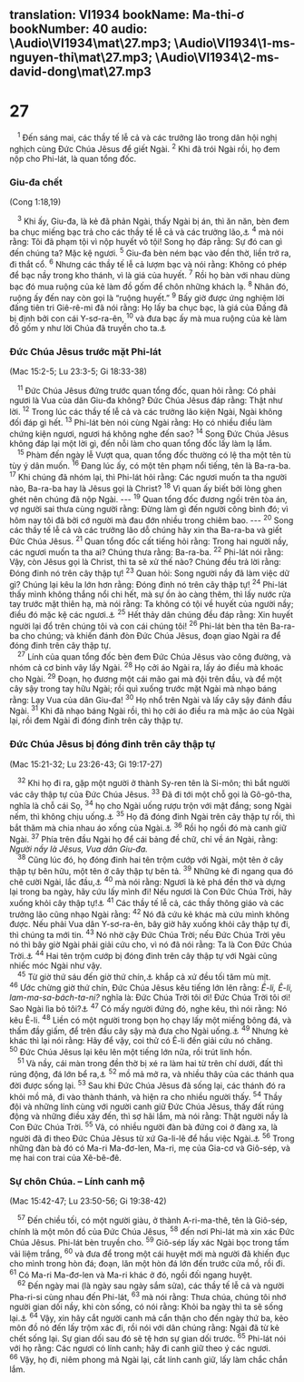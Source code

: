 translation: VI1934
bookName: Ma-thi-ơ 
bookNumber: 40
audio: \Audio\VI1934\mat\27.mp3; \Audio\VI1934\1-ms-nguyen-thi\mat\27.mp3; \Audio\VI1934\2-ms-david-dong\mat\27.mp3
-------

<div class="title"><h1>27</h1></div>
<span class="verse mat_27_1"> <sup>1</sup> Đến sáng mai, các thầy tế lễ cả và các trưởng lão trong dân hội nghị nghịch cùng Đức Chúa Jêsus để giết Ngài. </span>
<span class="verse mat_27_2"><sup>2</sup> Khi đã trói Ngài rồi, họ đem nộp cho Phi-lát, là quan tổng đốc. <br/></span>
<div class="title"><h3>Giu-đa chết</h3><p>(Cong 1:18,19)</p></div>
<span class="verse mat_27_3"> <sup>3</sup> Khi ấy, Giu-đa, là kẻ đã phản Ngài, thấy Ngài bị án, thì ăn năn, bèn đem ba chục miếng bạc trả cho các thầy tế lễ cả và các trưởng lão,<a data-toggle="tooltip" data-placement="bottom" title="Cong 1:18-19">⚓</a></span>
<span class="verse mat_27_4"><sup>4</sup> mà nói rằng: Tôi đã phạm tội vì nộp huyết vô tội! Song họ đáp rằng: Sự đó can gì đến chúng ta? Mặc kệ ngươi. </span>
<span class="verse mat_27_5"><sup>5</sup> Giu-đa bèn ném bạc vào đền thờ, liền trở ra, đi thắt cổ. </span>
<span class="verse mat_27_6"><sup>6</sup> Nhưng các thầy tế lễ cả lượm bạc và nói rằng: Không có phép để bạc nầy trong kho thánh, vì là giá của huyết. </span>
<span class="verse mat_27_7"><sup>7</sup> Rồi họ bàn với nhau dùng bạc đó mua ruộng của kẻ làm đồ gốm để chôn những khách lạ. </span>
<span class="verse mat_27_8"><sup>8</sup> Nhân đó, ruộng ấy đến nay còn gọi là “ruộng huyết.” </span>
<span class="verse mat_27_9"><sup>9</sup> Bấy giờ được ứng nghiệm lời đấng tiên tri Giê-rê-mi đã nói rằng: Họ lấy ba chục bạc, là giá của Đấng đã bị định bởi con cái Y-sơ-ra-ên, </span>
<span class="verse mat_27_10"><sup>10</sup> và đưa bạc ấy mà mua ruộng của kẻ làm đồ gốm y như lời Chúa đã truyền cho ta.<a data-toggle="tooltip" data-placement="bottom" title="Lời trích dẫn ở đây không phải tất cả đều của Giê-rê-mi, nhưng là một tập hợp những ý trong Xa 11:12,13; Gie 32:6-15; 18:2-10 và 19:1-13. Có thể vì liên quan nhiều hơn đến Giê-rê-mi nên được gán cho Giê-rê-mi">⚓</a><br/></span>
<div class="title"><h3>Đức Chúa Jêsus trước mặt Phi-lát</h3><p>(Mac 15:2-5; Lu 23:3-5; Gi 18:33-38)</p></div>
<span class="verse mat_27_11"> <sup>11</sup> Đức Chúa Jêsus đứng trước quan tổng đốc, quan hỏi rằng: Có phải ngươi là Vua của dân Giu-đa không? Đức Chúa Jêsus đáp rằng: Thật như lời. </span>
<span class="verse mat_27_12"><sup>12</sup> Trong lúc các thầy tế lễ cả và các trưởng lão kiện Ngài, Ngài không đối đáp gì hết. </span>
<span class="verse mat_27_13"><sup>13</sup> Phi-lát bèn nói cùng Ngài rằng: Họ có nhiều điều làm chứng kiện ngươi, ngươi há không nghe đến sao? </span>
<span class="verse mat_27_14"><sup>14</sup> Song Đức Chúa Jêsus không đáp lại một lời gì, đến nỗi làm cho quan tổng đốc lấy làm lạ lắm. <br/></span>
<span class="verse mat_27_15"> <sup>15</sup> Phàm đến ngày lễ Vượt qua, quan tổng đốc thường có lệ tha một tên tù tùy ý dân muốn. </span>
<span class="verse mat_27_16"><sup>16</sup> Đang lúc ấy, có một tên phạm nổi tiếng, tên là Ba-ra-ba. </span>
<span class="verse mat_27_17"><sup>17</sup> Khi chúng đã nhóm lại, thì Phi-lát hỏi rằng: Các ngươi muốn ta tha người nào, Ba-ra-ba hay là Jêsus gọi là Christ? </span>
<span class="verse mat_27_18"><sup>18</sup> Vì quan ấy biết bởi lòng ghen ghét nên chúng đã nộp Ngài. --- </span>
<span class="verse mat_27_19"><sup>19</sup> Quan tổng đốc đương ngồi trên tòa án, vợ người sai thưa cùng người rằng: Đừng làm gì đến người công bình đó; vì hôm nay tôi đã bởi cớ người mà đau đớn nhiều trong chiêm bao. --- </span>
<span class="verse mat_27_20"><sup>20</sup> Song các thầy tế lễ cả và các trưởng lão dỗ chúng hãy xin tha Ba-ra-ba và giết Đức Chúa Jêsus. </span>
<span class="verse mat_27_21"><sup>21</sup> Quan tổng đốc cất tiếng hỏi rằng: Trong hai người nầy, các ngươi muốn ta tha ai? Chúng thưa rằng: Ba-ra-ba. </span>
<span class="verse mat_27_22"><sup>22</sup> Phi-lát nói rằng: Vậy, còn Jêsus gọi là Christ, thì ta sẽ xử thế nào? Chúng đều trả lời rằng: Đóng đinh nó trên cây thập tự! </span>
<span class="verse mat_27_23"><sup>23</sup> Quan hỏi: Song người nầy đã làm việc dữ gì? Chúng lại kêu la lớn hơn rằng: Đóng đinh nó trên cây thập tự! </span>
<span class="verse mat_27_24"><sup>24</sup> Phi-lát thấy mình không thắng nổi chi hết, mà sự ồn ào càng thêm, thì lấy nước rửa tay trước mặt thiên hạ, mà nói rằng: Ta không có tội về huyết của người nầy; điều đó mặc kệ các ngươi.<a data-toggle="tooltip" data-placement="bottom" title="Phu 21:6-9">⚓</a></span>
<span class="verse mat_27_25"><sup>25</sup> Hết thảy dân chúng đều đáp rằng: Xin huyết người lại đổ trên chúng tôi và con cái chúng tôi! </span>
<span class="verse mat_27_26"><sup>26</sup> Phi-lát bèn tha tên Ba-ra-ba cho chúng; và khiến đánh đòn Đức Chúa Jêsus, đoạn giao Ngài ra để đóng đinh trên cây thập tự. <br/></span>
<span class="verse mat_27_27"> <sup>27</sup> Lính của quan tổng đốc bèn đem Đức Chúa Jêsus vào công đường, và nhóm cả cơ binh vây lấy Ngài. </span>
<span class="verse mat_27_28"><sup>28</sup> Họ cởi áo Ngài ra, lấy áo điều mà khoác cho Ngài. </span>
<span class="verse mat_27_29"><sup>29</sup> Đoạn, họ đương một cái mão gai mà đội trên đầu, và để một cây sậy trong tay hữu Ngài; rồi quì xuống trước mặt Ngài mà nhạo báng rằng: Lạy Vua của dân Giu-đa! </span>
<span class="verse mat_27_30"><sup>30</sup> Họ nhổ trên Ngài và lấy cây sậy đánh đầu Ngài. </span>
<span class="verse mat_27_31"><sup>31</sup> Khi đã nhạo báng Ngài rồi, thì họ cởi áo điều ra mà mặc áo của Ngài lại, rồi đem Ngài đi đóng đinh trên cây thập tự. <br/></span>
<div class="title"><h3>Đức Chúa Jêsus bị đóng đinh trên cây thập tự</h3><p>(Mac 15:21-32; Lu 23:26-43; Gi 19:17-27)</p></div>
<span class="verse mat_27_32"> <sup>32</sup> Khi họ đi ra, gặp một người ở thành Sy-ren tên là Si-môn; thì bắt người vác cây thập tự của Đức Chúa Jêsus. </span>
<span class="verse mat_27_33"><sup>33</sup> Đã đi tới một chỗ gọi là Gô-gô-tha, nghĩa là chỗ cái Sọ, </span>
<span class="verse mat_27_34"><sup>34</sup> họ cho Ngài uống rượu trộn với mật đắng; song Ngài nếm, thì không chịu uống.<a data-toggle="tooltip" data-placement="bottom" title="Thi 69:21">⚓</a></span>
<span class="verse mat_27_35"><sup>35</sup> Họ đã đóng đinh Ngài trên cây thập tự rồi, thì bắt thăm mà chia nhau áo xống của Ngài.<a data-toggle="tooltip" data-placement="bottom" title="Thi 22:18">⚓</a></span>
<span class="verse mat_27_36"><sup>36</sup> Rồi họ ngồi đó mà canh giữ Ngài. </span>
<span class="verse mat_27_37"><sup>37</sup> Phía trên đầu Ngài họ để cái bảng đề chữ, chỉ về án Ngài, rằng: <i>Người nầy là Jêsus, Vua dân Giu-đa.</i><br/></span>
<span class="verse mat_27_38"> <sup>38</sup> Cũng lúc đó, họ đóng đinh hai tên trộm cướp với Ngài, một tên ở cây thập tự bên hữu, một tên ở cây thập tự bên tả. </span>
<span class="verse mat_27_39"><sup>39</sup> Những kẻ đi ngang qua đó chê cười Ngài, lắc đầu,<a data-toggle="tooltip" data-placement="bottom" title="Thi 22:7; 109:25 ">⚓</a></span>
<span class="verse mat_27_40"><sup>40</sup> mà nói rằng: Ngươi là kẻ phá đền thờ và dựng lại trong ba ngày, hãy cứu lấy mình đi! Nếu ngươi là Con Đức Chúa Trời, hãy xuống khỏi cây thập tự!<a data-toggle="tooltip" data-placement="bottom" title="Mat 26:61; Gi 2:19">⚓</a></span>
<span class="verse mat_27_41"><sup>41</sup> Các thầy tế lễ cả, các thầy thông giáo và các trưởng lão cũng nhạo Ngài rằng: </span>
<span class="verse mat_27_42"><sup>42</sup> Nó đã cứu kẻ khác mà cứu mình không được. Nếu phải Vua dân Y-sơ-ra-ên, bây giờ hãy xuống khỏi cây thập tự đi, thì chúng ta mới tin. </span>
<span class="verse mat_27_43"><sup>43</sup> Nó nhờ cậy Đức Chúa Trời; nếu Đức Chúa Trời yêu nó thì bây giờ Ngài phải giải cứu cho, vì nó đã nói rằng: Ta là Con Đức Chúa Trời.<a data-toggle="tooltip" data-placement="bottom" title="Thi 22:8 ">⚓</a></span>
<span class="verse mat_27_44"><sup>44</sup> Hai tên trộm cướp bị đóng đinh trên cây thập tự với Ngài cũng nhiếc móc Ngài như vậy. <br/></span>
<span class="verse mat_27_45"> <sup>45</sup> Từ giờ thứ sáu đến giờ thứ chín,<a data-toggle="tooltip" data-placement="bottom" title="Từ giữa trưa đến ba giờ chiều">⚓</a> khắp cả xứ đều tối tăm mù mịt. </span>
<span class="verse mat_27_46"><sup>46</sup> Ước chừng giờ thứ chín, Đức Chúa Jêsus kêu tiếng lớn lên rằng: <i>Ê-li, Ê-li, lam-ma-sa-bách-ta-ni?</i> nghĩa là: Đức Chúa Trời tôi ơi! Đức Chúa Trời tôi ơi! Sao Ngài lìa bỏ tôi?<a data-toggle="tooltip" data-placement="bottom" title="Thi 22:1">⚓</a></span>
<span class="verse mat_27_47"><sup>47</sup> Có mấy người đứng đó, nghe kêu, thì nói rằng: Nó kêu Ê-li. </span>
<span class="verse mat_27_48"><sup>48</sup> Liền có một người trong bọn họ chạy lấy một miếng bông đá, và thấm đầy giấm, để trên đầu cây sậy mà đưa cho Ngài uống.<a data-toggle="tooltip" data-placement="bottom" title="Thi 69:21">⚓</a></span>
<span class="verse mat_27_49"><sup>49</sup> Nhưng kẻ khác thì lại nói rằng: Hãy để vậy, coi thử có Ê-li đến giải cứu nó chăng. </span>
<span class="verse mat_27_50"><sup>50</sup> Đức Chúa Jêsus lại kêu lên một tiếng lớn nữa, rồi trút linh hồn. <br/></span>
<span class="verse mat_27_51"> <sup>51</sup> Và nầy, cái màn trong đền thờ bị xé ra làm hai từ trên chí dưới, đất thì rúng động, đá lớn bể ra,<a data-toggle="tooltip" data-placement="bottom" title="Xu 26:31-33">⚓</a></span>
<span class="verse mat_27_52"><sup>52</sup> mồ mả mở ra, và nhiều thây của các thánh qua đời được sống lại. </span>
<span class="verse mat_27_53"><sup>53</sup> Sau khi Đức Chúa Jêsus đã sống lại, các thánh đó ra khỏi mồ mả, đi vào thành thánh, và hiện ra cho nhiều người thấy. </span>
<span class="verse mat_27_54"><sup>54</sup> Thầy đội và những lính cùng với người canh giữ Đức Chúa Jêsus, thấy đất rúng động và những điều xảy đến, thì sợ hãi lắm, mà nói rằng: Thật người nầy là Con Đức Chúa Trời. </span>
<span class="verse mat_27_55"><sup>55</sup> Vả, có nhiều người đàn bà đứng coi ở đàng xa, là người đã đi theo Đức Chúa Jêsus từ xứ Ga-li-lê để hầu việc Ngài.<a data-toggle="tooltip" data-placement="bottom" title="Lu 8:2-3">⚓</a></span>
<span class="verse mat_27_56"><sup>56</sup> Trong những đàn bà đó có Ma-ri Ma-đơ-len, Ma-ri, mẹ của Gia-cơ và Giô-sép, và mẹ hai con trai của Xê-bê-đê. <br/></span>
<div class="title"><h3>Sự chôn Chúa. – Lính canh mộ</h3><p>(Mac 15:42-47; Lu 23:50-56; Gi 19:38-42)</p></div>
<span class="verse mat_27_57"> <sup>57</sup> Đến chiều tối, có một người giàu, ở thành A-ri-ma-thê, tên là Giô-sép, chính là một môn đồ của Đức Chúa Jêsus, </span>
<span class="verse mat_27_58"><sup>58</sup> đến nơi Phi-lát mà xin xác Đức Chúa Jêsus. Phi-lát bèn truyền cho. </span>
<span class="verse mat_27_59"><sup>59</sup> Giô-sép lấy xác Ngài bọc trong tấm vải liệm trắng, </span>
<span class="verse mat_27_60"><sup>60</sup> và đưa để trong một cái huyệt mới mà người đã khiến đục cho mình trong hòn đá; đoạn, lăn một hòn đá lớn đến trước cửa mồ, rồi đi. </span>
<span class="verse mat_27_61"><sup>61</sup> Có Ma-ri Ma-đơ-len và Ma-ri khác ở đó, ngồi đối ngang huyệt. <br/></span>
<span class="verse mat_27_62"> <sup>62</sup> Đến ngày mai (là ngày sau ngày sắm sửa), các thầy tế lễ cả và người Pha-ri-si cùng nhau đến Phi-lát, </span>
<span class="verse mat_27_63"><sup>63</sup> mà nói rằng: Thưa chúa, chúng tôi nhớ người gian dối nầy, khi còn sống, có nói rằng: Khỏi ba ngày thì ta sẽ sống lại.<a data-toggle="tooltip" data-placement="bottom" title="Mat 16:21; 17:23; 20:19; Mac 8:31; 9:31; 10:33-34; Lu 9:22; 18:31-33">⚓</a></span>
<span class="verse mat_27_64"><sup>64</sup> Vậy, xin hãy cắt người canh mả cẩn thận cho đến ngày thứ ba, kẻo môn đồ nó đến lấy trộm xác đi, rồi nói với dân chúng rằng: Ngài đã từ kẻ chết sống lại. Sự gian dối sau đó sẽ tệ hơn sự gian dối trước. </span>
<span class="verse mat_27_65"><sup>65</sup> Phi-lát nói với họ rằng: Các ngươi có lính canh; hãy đi canh giữ theo ý các ngươi. </span>
<span class="verse mat_27_66"><sup>66</sup> Vậy, họ đi, niêm phong mả Ngài lại, cắt lính canh giữ, lấy làm chắc chắn lắm. <br/></span>
